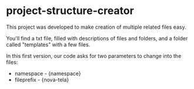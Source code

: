 # project-structure-creator

This project was developed to make creation of multiple related files easy.

You'll find a txt file, filled with descriptions of files and folders, and a folder called "templates" with a few files.

In this first version, our code asks for two parameters to change into the files:

- namespace  - {namespace}
- fileprefix - {nova-tela}
